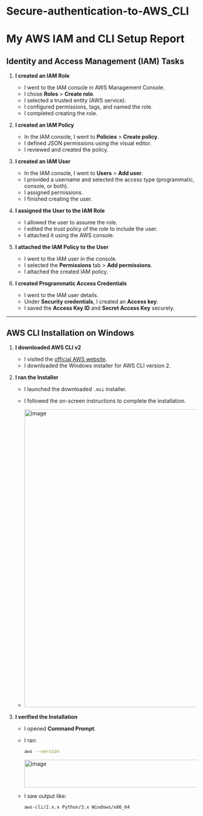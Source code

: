 # Secure-authentication-to-AWS_CLI

# My AWS IAM and CLI Setup Report

## Identity and Access Management (IAM) Tasks

1. **I created an IAM Role**  
   - I went to the IAM console in AWS Management Console.  
   - I chose **Roles** > **Create role**.  
   - I selected a trusted entity (AWS service).  
   - I configured permissions, tags, and named the role.  
   - I completed creating the role.

2. **I created an IAM Policy**  
   - In the IAM console, I went to **Policies** > **Create policy**.  
   - I defined JSON permissions using the visual editor.  
   - I reviewed and created the policy.

3. **I created an IAM User**  
   - In the IAM console, I went to **Users** > **Add user**.  
   - I provided a username and selected the access type (programmatic, console, or both).  
   - I assigned permissions.  
   - I finished creating the user.

4. **I assigned the User to the IAM Role**  
   - I allowed the user to assume the role.  
   - I edited the trust policy of the role to include the user.  
   - I attached it using the AWS console.

5. **I attached the IAM Policy to the User**  
   - I went to the IAM user in the console.  
   - I selected the **Permissions** tab > **Add permissions**.  
   - I attached the created IAM policy.

6. **I created Programmatic Access Credentials**  
   - I went to the IAM user details.  
   - Under **Security credentials**, I created an **Access key**.  
   - I saved the **Access Key ID** and **Secret Access Key** securely.  

---

## AWS CLI Installation on Windows

1. **I downloaded AWS CLI v2**  
   - I visited the [official AWS website](https://aws.amazon.com/cli/).  
   - I downloaded the Windows installer for AWS CLI version 2.

2. **I ran the Installer**  
   - I launched the downloaded `.msi` installer.  
   - I followed the on-screen instructions to complete the installation.
  
   - <img width="1121" height="786" alt="image" src="https://github.com/user-attachments/assets/6c9a01bc-cb73-4bee-99c5-659606a3d615" />


3. **I verified the Installation**  
   - I opened **Command Prompt**.  
   - I ran:  
     ```bash
     aws --version
     ``` 
     <img width="1314" height="73" alt="image" src="https://github.com/user-attachments/assets/2d32d397-38ec-4dca-b79f-164fc4a6865e" />

   - I saw output like:  
     ```
     aws-cli/2.x.x Python/3.x Windows/x86_64
     ```
